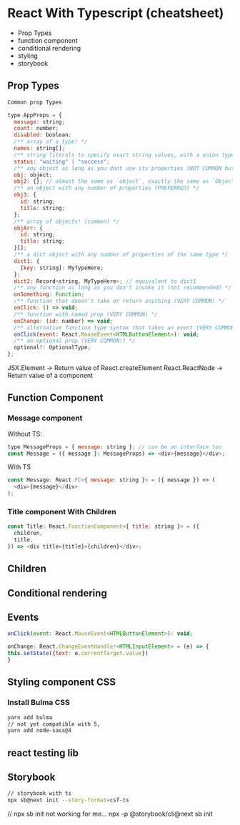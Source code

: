 # React With Typescript (cheatsheet)

* Prop Types
* function component
* conditional rendering
* styling
* storybook


## Prop Types


```javascript
Common prop Types 

type AppProps = {
  message: string;
  count: number;
  disabled: boolean;
  /** array of a type! */
  names: string[];
  /** string literals to specify exact string values, with a union type to join them together */
  status: "waiting" | "success";
  /** any object as long as you dont use its properties (NOT COMMON but useful as placeholder) */
  obj: object;
  obj2: {}; // almost the same as `object`, exactly the same as `Object`
  /** an object with any number of properties (PREFERRED) */
  obj3: {
    id: string;
    title: string;
  };
  /** array of objects! (common) */
  objArr: {
    id: string;
    title: string;
  }[];
  /** a dict object with any number of properties of the same type */
  dict1: {
    [key: string]: MyTypeHere;
  };
  dict2: Record<string, MyTypeHere>; // equivalent to dict1
  /** any function as long as you don't invoke it (not recommended) */
  onSomething: Function;
  /** function that doesn't take or return anything (VERY COMMON) */
  onClick: () => void;
  /** function with named prop (VERY COMMON) */
  onChange: (id: number) => void;
  /** alternative function type syntax that takes an event (VERY COMMON) */
  onClick(event: React.MouseEvent<HTMLButtonElement>): void;
  /** an optional prop (VERY COMMON!) */
  optional?: OptionalType;
};
```


JSX.Element -> Return value of React.createElement
React.ReactNode -> Return value of a component


## Function Component

### Message component

Without TS:

```javascript
type MessageProps = { message: string }; // can be an interface too
const Message = ({ message }: MessageProps) => <div>{message}</div>;
```

With TS 

```javascript
const Message: React.FC<{ message: string }> = ({ message }) => (
  <div>{message}</div>
);
```

### Title component With Children

```javascript
const Title: React.FunctionComponent<{ title: string }> = ({
  children,
  title,
}) => <div title={title}>{children}</div>;

```

## Children


## Conditional rendering



## Events

```javascript
onClick(event: React.MouseEvent<HTMLButtonElement>): void;
```

```javascript
onChange: React.ChangeEventHandler<HTMLInputElement> = (e) => {
this.setState({text: e.currentTarget.value})
}
```

## Styling component CSS


### Install Bulma CSS

```bash
yarn add bulma
// not yet compatible with 5, 
yarn add node-sass@4  
```

## react testing lib


## Storybook


```bash
// storybook with ts
npx sb@next init --story-format=csf-ts
```

// npx sb init not working for me...
npx -p @storybook/cli@next sb init